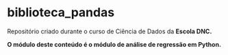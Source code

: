 # biblioteca_pandas
Repositório criado durante o curso de Ciência de Dados da <strong>Escola DNC.<strong/>

O módulo deste conteúdo é o módulo de análise de regressão em Python.
